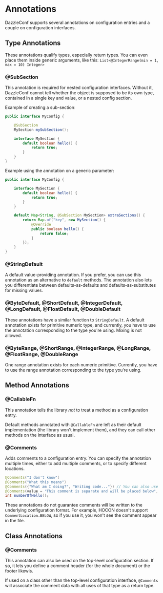 
# Annotations

DazzleConf supports several annotations on configuration entries and a couple on configuration interfaces.

## Type Annotations

These annotations qualify types, especially return types. You can even place them inside generic arguments, like this: `List<@IntegerRange(min = 1, max = 10) Integer>`

### @SubSection

This annotation is required for nested configuration interfaces. Without it, DazzleConf cannot tell whether the object is supposed to be its own type, contained in a single key and value, or a nested config section.

Example of creating a sub-section:

```java
public interface MyConfig {

    @SubSection
    MySection mySubSection();

    interface MySection {
        default boolean hello() {
            return true;
        }
    }
}
```

Example using the annotation on a generic parameter:

```java
public interface MyConfig {

    interface MySection {
        default boolean hello() {
            return true;
        }
    }

    default Map<String, @SubSection MySection> extraSections() {
        return Map.of("key", new MySection() {
            @Override
            public boolean hello() {
                return false;
            }
        });
    }
}
```

### @StringDefault

A default value-providing annotation. If you prefer, you can use this annotation as an alternative to `default` methods. The annotation also lets you differentiate between defaults-as-defaults and defaults-as-substitutes for missing values.

### @ByteDefault, @ShortDefault, @IntegerDefault, @LongDefault, @FloatDefault, @DoubleDefault

These annotations have a similar function to `StringDefault`. A default annotation exists for primitive numeric type, and currently, you have to use the annotation corresponding to the type you're using. Mixing is not allowed.

### @ByteRange, @ShortRange, @IntegerRange, @LongRange, @FloatRange, @DoubleRange

One range annotation exists for each numeric primitive. Currently, you have to use the range annotation corresponding to the type you're using.

## Method Annotations

### @CallableFn

This annotation tells the library *not* to treat a method as a configuration entry.

Default methods annotated with `@CallableFn` are left as their default implementation (the library won't implement them), and they can call other methods on the interface as usual.

### @Comments

Adds comments to a configuration entry. You can specify the annotation multiple times, either to add multiple comments, or to specify different locations.

```java
@Comments("I don't know")
@Comments("What this means")
@Comments({"What am I doing?", "Writing code..."}) // You can also use brackets to specify multiple lines
@Comments(value = "This comment is separate and will be placed below", location = CommentLocation.BELOW)
int numberOfHello();
```

These annotations do not guarantee comments will be written to the underlying configuration format. For example, HOCON doesn't support `CommentLocation.BELOW`, so if you use it, you won't see the comment appear in the file.

## Class Annotations

### @Comments

This annotation can also be used on the top-level configuration section. If so, it lets you define a comment header (for the whole document) or the footer likewis.

If used on a class other than the top-level configuration interface, `@Comments` will associate the comment data with all uses of that type as a return type.
